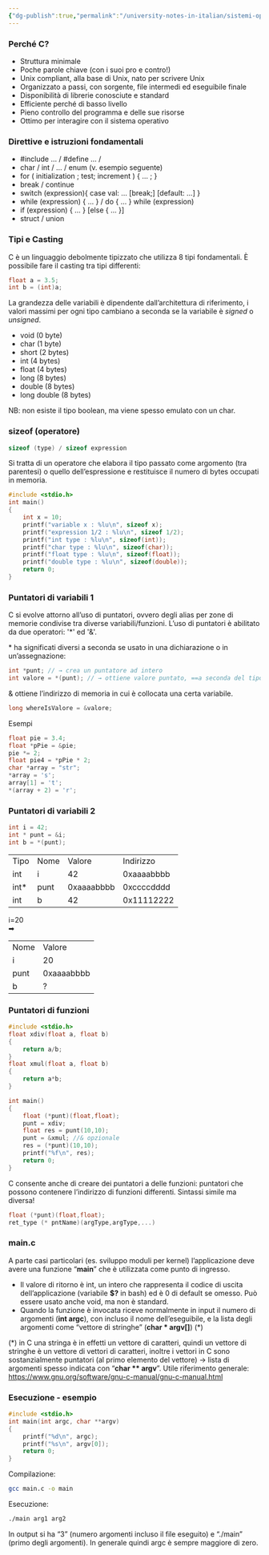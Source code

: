 ```yaml
---
{"dg-publish":true,"permalink":"/university-notes-in-italian/sistemi-operativi/laboratorio/lezione-3/"}
---
```


### Perché C?
- Struttura minimale
- Poche parole chiave (con i suoi pro e contro!)
- Unix compliant, alla base di Unix, nato per scrivere Unix
- Organizzato a passi, con sorgente, file intermedi ed eseguibile finale
- Disponibilità di librerie conosciute e standard
- Efficiente perché di basso livello
- Pieno controllo del programma e delle sue risorse
- Ottimo per interagire con il sistema operativo

### Direttive e istruzioni fondamentali
- \#include … / \#define … /
- char / int / … / enum (v. esempio seguente)
- for ( initialization ; test; increment ) { … ; }
- break / continue
- switch (expression){ case val: … \[break;\] \[default: …\] }
- while (expression) { … } / do { … } while (expression)
- if (expression) { … } \[else { … }\]
- struct / union

### Tipi e Casting
C è un linguaggio debolmente tipizzato che utilizza 8 tipi fondamentali. È possibile fare il casting tra tipi differenti:
```c
float a = 3.5;
int b = (int)a;
```
La grandezza delle variabili è dipendente dall’architettura di riferimento, i valori massimi per ogni tipo cambiano a seconda se la variabile è _signed_ o _unsigned_.

- void (0 byte)
- char (1 byte)
- short (2 bytes)
- int (4 bytes)
- float (4 bytes)
- long (8 bytes)
- double (8 bytes)
- long double (8 bytes)

NB: non esiste il tipo boolean, ma viene spesso emulato con un char.

### sizeof (operatore)
```c
sizeof (type) / sizeof expression
```
Si tratta di un operatore che elabora il tipo passato come argomento (tra parentesi) o quello dell’espressione e restituisce il numero di bytes occupati in memoria.
```c
#include <stdio.h>
int main() 
{
	int x = 10;
	printf("variable x : %lu\n", sizeof x);
	printf("expression 1/2 : %lu\n", sizeof 1/2);
	printf("int type : %lu\n", sizeof(int));
	printf("char type : %lu\n", sizeof(char));
	printf("float type : %lu\n", sizeof(float));
	printf("double type : %lu\n", sizeof(double));
	return 0;
}
```

### Puntatori di variabili 1
C si evolve attorno all’uso di puntatori, ovvero degli alias per zone di memorie condivise tra diverse variabili/funzioni. L’uso di puntatori è abilitato da due operatori: '<span class="code">*</span>' ed '<span class="code">&</span>'.

<span class="code">*</span> ha significati diversi a seconda se usato in una dichiarazione o in un’assegnazione:
```c
int *punt; // → crea un puntatore ad intero
int valore = *(punt); // → ottiene valore puntato, ==a seconda del tipo del puntatore, gcc sa come interpretarlo==
```

<span class="code">&</span> ottiene l’indirizzo di memoria in cui è collocata una certa variabile.
```c
long whereIsValore = &valore;
```

Esempi
```c
float pie = 3.4;
float *pPie = &pie;
pie *= 2;
float pie4 = *pPie * 2;
char *array = "str";
*array = 's';
array[1] = 't';
*(array + 2) = 'r';
```

### Puntatori di variabili 2
```c
int i = 42;
int * punt = &i;
int b = *(punt);
```

<div class="grid-container">
  <table class="left-table">
    <tr>
      <td>Tipo</td>
      <td>Nome</td>
      <td>Valore</td>
      <td>Indirizzo</td>
    </tr>
    <tr>
      <td>int</td>
      <td>i</td>
      <td>42</td>
      <td>0xaaaabbbb</td>
    </tr>
    <tr>
      <td>int*</td>
      <td>punt</td>
      <td>0xaaaabbbb</td>
      <td>0xccccdddd</td>
    </tr>
    <tr>
      <td>int</td>
      <td>b</td>
      <td>42</td>
      <td>0x11112222</td>
    </tr>
  </table>

  <div class="center-text">i=20<br>&#x27A1;</div>

  <table class="right-table">
    <tr>
      <td>Nome</td>
      <td>Valore</td>
    </tr>
    <tr>
      <td>i</td>
      <td>20</td>
    </tr>
    <tr>
      <td>punt</td>
      <td>0xaaaabbbb</td>
    </tr>
    <tr>
      <td>b</td>
      <td>?</td>
    </tr>
  </table>
</div>

### Puntatori di funzioni
```c
#include <stdio.h>
float xdiv(float a, float b) 
{
    return a/b;
}
float xmul(float a, float b) 
{
    return a*b;
}

int main() 
{
    float (*punt)(float,float);
    punt = xdiv;
    float res = punt(10,10);
    punt = &xmul; //& opzionale
    res = (*punt)(10,10);
    printf("%f\n", res);
    return 0;
}
```
C consente anche di creare dei puntatori a delle funzioni: puntatori che possono contenere l’indirizzo di funzioni differenti. Sintassi simile ma diversa!
```c
float (*punt)(float,float);
ret_type (* pntName)(argType,argType,...)
```

### main.c
A parte casi particolari (es. sviluppo moduli per kernel) l’applicazione deve avere una funzione “**main**” che è utilizzata come punto di ingresso.
- Il valore di ritorno è int, un intero che rappresenta il codice di uscita dell’applicazione (variabile **$?** in bash) ed è 0 di default se omesso. Può essere usato anche void, ma non è standard.
- Quando la funzione è invocata riceve normalmente in input il numero di argomenti (**int argc**), con incluso il nome dell’eseguibile, e la lista degli argomenti come “vettore di stringhe” (**char \* argv[]**) (*)

(*) in C una stringa è in effetti un vettore di caratteri, quindi un vettore di stringhe è un vettore di vettori di caratteri, inoltre i vettori in C sono sostanzialmente puntatori (al primo elemento del vettore) → lista di argomenti spesso indicata con “**char \*\* argv**”.
Utile riferimento generale: https://www.gnu.org/software/gnu-c-manual/gnu-c-manual.html

### Esecuzione - esempio
```c
#include <stdio.h>
int main(int argc, char **argv) 
{
    printf("%d\n", argc);
    printf("%s\n", argv[0]);
    return 0;
}
```
Compilazione:
```bash
gcc main.c -o main
```
Esecuzione:
```bash
./main arg1 arg2
```

In output si ha “3” (numero argomenti incluso il file eseguito) e “<span class="code">./main</span>” (primo degli argomenti). In generale quindi <span class="code">argc</span> è sempre maggiore di zero.


